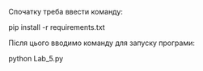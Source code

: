 Спочатку треба ввести команду:

pip install -r requirements.txt

Після цього вводимо команду для запуску програми:

python Lab_5.py
